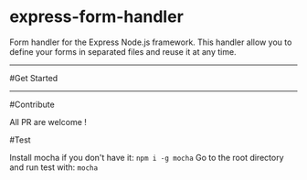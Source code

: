 # express-form-handler
Form handler for the Express Node.js framework. This handler allow you to define your forms in separated files and reuse it at any time.

-----------

#Get Started

-----------

#Contribute

All PR are welcome !

#Test

Install mocha if you don't have it: `npm i -g mocha`
Go to the root directory and run test with: `mocha`